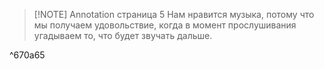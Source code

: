 
> [!NOTE] Annotation страница 5
> Нам нравится музыка, потому что мы получаем удовольствие, когда в момент прослушивания угадываем то, что будет звучать дальше.

^670a65


